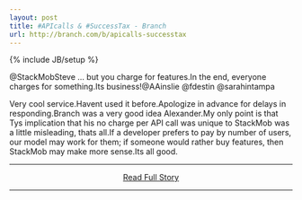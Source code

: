 ```yaml
---
layout: post
title: #APIcalls & #SuccessTax - Branch
url: http://branch.com/b/apicalls-successtax
---
```

{% include JB/setup %}<p>@StackMobSteve … but you charge for features.In the end, everyone charges for something.Its business!@AAinslie @fdestin @sarahintampa 
 
  Very cool service.Havent used it before.Apologize in advance for delays in responding.Branch was a very good idea Alexander.My only point is that Tys implication that his no charge per API call was unique to StackMob was a little misleading, thats all.If a developer prefers to pay by number of users, our model may work for them; if someone would rather buy features, then StackMob may make more sense.Its all good.</p>
<hr /><p align='center'><a href="http://branch.com/b/apicalls-successtax" style='padding:15px;'>Read Full Story</a></p><hr />
